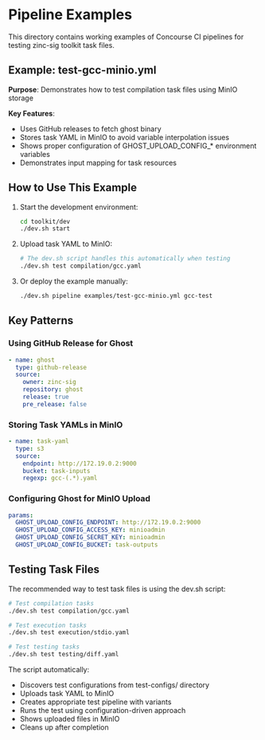 # Pipeline Examples

This directory contains working examples of Concourse CI pipelines for testing zinc-sig toolkit task files.

## Example: test-gcc-minio.yml

**Purpose**: Demonstrates how to test compilation task files using MinIO storage

**Key Features**:
- Uses GitHub releases to fetch ghost binary
- Stores task YAML in MinIO to avoid variable interpolation issues
- Shows proper configuration of GHOST_UPLOAD_CONFIG_* environment variables
- Demonstrates input mapping for task resources

## How to Use This Example

1. Start the development environment:
   ```bash
   cd toolkit/dev
   ./dev.sh start
   ```

2. Upload task YAML to MinIO:
   ```bash
   # The dev.sh script handles this automatically when testing
   ./dev.sh test compilation/gcc.yaml
   ```

3. Or deploy the example manually:
   ```bash
   ./dev.sh pipeline examples/test-gcc-minio.yml gcc-test
   ```

## Key Patterns

### Using GitHub Release for Ghost
```yaml
- name: ghost
  type: github-release
  source:
    owner: zinc-sig
    repository: ghost
    release: true
    pre_release: false
```

### Storing Task YAMLs in MinIO
```yaml
- name: task-yaml
  type: s3
  source:
    endpoint: http://172.19.0.2:9000
    bucket: task-inputs
    regexp: gcc-(.*).yaml
```

### Configuring Ghost for MinIO Upload
```yaml
params:
  GHOST_UPLOAD_CONFIG_ENDPOINT: http://172.19.0.2:9000
  GHOST_UPLOAD_CONFIG_ACCESS_KEY: minioadmin
  GHOST_UPLOAD_CONFIG_SECRET_KEY: minioadmin
  GHOST_UPLOAD_CONFIG_BUCKET: task-outputs
```

## Testing Task Files

The recommended way to test task files is using the dev.sh script:

```bash
# Test compilation tasks
./dev.sh test compilation/gcc.yaml

# Test execution tasks  
./dev.sh test execution/stdio.yaml

# Test testing tasks
./dev.sh test testing/diff.yaml
```

The script automatically:
- Discovers test configurations from test-configs/ directory
- Uploads task YAML to MinIO
- Creates appropriate test pipeline with variants
- Runs the test using configuration-driven approach
- Shows uploaded files in MinIO
- Cleans up after completion